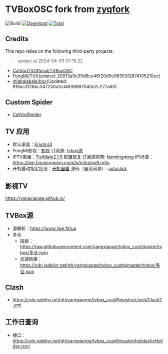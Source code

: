# TVBoxOSC fork from [zyqfork](https://github.com/zyqfork/TVBoxOSC)

![Build](https://shields.io/github/actions/workflow/status/yangxiaoge/tvbox_cust/tvbox_app_action.yml?branch=master&logo=github&label=Build)
[![Download](https://img.shields.io/github/v/release/yangxiaoge/tvbox_cust?color=orange&logoColor=orange&label=Download&logo=DocuSign)](https://github.com/yangxiaoge/tvbox_cust/releases/latest) 
[![Total](https://shields.io/github/downloads/yangxiaoge/tvbox_cust/total?logo=Bookmeter&label=Counts&logoColor=yellow&color=yellow)](https://github.com/yangxiaoge/tvbox_cust/releases)

## Credits
This repo relies on the following third-party projects:
> update at 2024-04-09 07:15:22
- [CatVodTVOfficial/TVBoxOSC](https://github.com/CatVodTVOfficial/TVBoxOSC)
- [FongMi/TV](https://github.com/FongMi/TV)(Updated: 20913a9e39d6ce46f20d9e96353f2874105210ec)
- [mlabalabala/box](https://github.com/mlabalabala/box)(Updated: 918ac3f26bc347250a1cd4938897040e2c277a60)


## Custom Spider
- [CatVodSpider](https://github.com/yangxiaoge/CatVodSpider)

## TV 应用
- 默认桌面：[EmotnUI](/apk/EmotnUI_com.oversea.aslauncher_1.0.9.0_5094.apk)
- FongMi影视：[影视](https://github.com/FongMi/Release/tree/main/apk/release) 订阅源: [tvbox源](https://github.com/yangxiaoge/tvbox_cust?tab=readme-ov-file#tvbox源)
- IPTV直播：[TiviMate2.1.5](/apk/TiviMate-2.1.5推荐-Premium付费破解版.apk) [配置恢复](https://cdn.jsdelivr.net/gh/yangxiaoge/tvbox_cust@master/apk/TiviMate2.1.5_backup_20240409_104306.tmb) 订阅源官网: [fanmingming](https://github.com/fanmingming/live)  IPV6源：https://live.fanmingming.com/tv/m3u/ipv6.m3u
- 开机启动指定应用：[开机自启](/apk/开机自启_3.0_2024-03-11.apk) 源码（自用闭源）: [autoclick](https://gitee.com/sheepyang_study/auto-click-slide)

## 影视TV
https://yangxiaoge.github.io/

## TVBox源
- 源解析：https://www.lige.fit/ua
- 多仓
  - 链接：https://raw.githubusercontent.com/yangxiaoge/tvbox_cust/master/tvbox/多仓.json
  - 加速链接：https://cdn.jsdelivr.net/gh/yangxiaoge/tvbox_cust@master/tvbox/多仓.json

## Clash
- https://cdn.jsdelivr.net/gh/yangxiaoge/tvbox_cust@master/clash/Clash2.yml

## 工作日查询
- 接口：https://cdn.jsdelivr.net/gh/yangxiaoge/tvbox_cust@master/holiday/isHoliday.json
  
